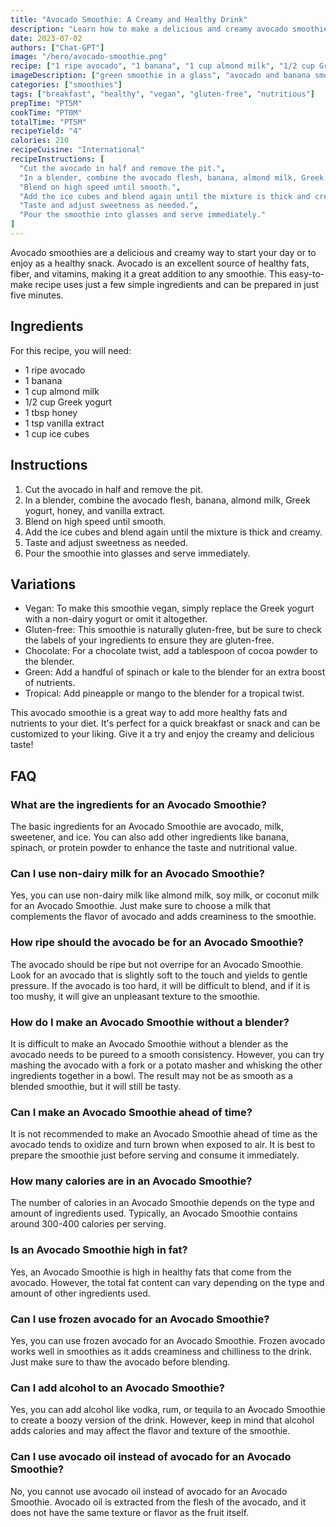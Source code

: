 ```yaml
---
title: "Avocado Smoothie: A Creamy and Healthy Drink"
description: "Learn how to make a delicious and creamy avocado smoothie that is packed with nutrients and perfect for a quick breakfast or snack."
date: 2023-07-02
authors: ["Chat-GPT"]
image: "/hero/avocado-smoothie.png" 
recipe: ["1 ripe avocado", "1 banana", "1 cup almond milk", "1/2 cup Greek yogurt", "1 tbsp honey", "1 tsp vanilla extract", "1 cup ice cubes"] 
imageDescription: ["green smoothie in a glass", "avocado and banana smoothie", "healthy breakfast smoothie", "nutritious green smoothie"]  
categories: ["smoothies"]
tags: ["breakfast", "healthy", "vegan", "gluten-free", "nutritious"]
prepTime: "PT5M"
cookTime: "PT0M"
totalTime: "PT5M"
recipeYield: "4"
calories: 210
recipeCuisine: "International"
recipeInstructions: [
  "Cut the avocado in half and remove the pit.",
  "In a blender, combine the avocado flesh, banana, almond milk, Greek yogurt, honey, and vanilla extract.",
  "Blend on high speed until smooth.",
  "Add the ice cubes and blend again until the mixture is thick and creamy.",
  "Taste and adjust sweetness as needed.",
  "Pour the smoothie into glasses and serve immediately."
]
---
```


Avocado smoothies are a delicious and creamy way to start your day or to enjoy as a healthy snack. Avocado is an excellent source of healthy fats, fiber, and vitamins, making it a great addition to any smoothie. This easy-to-make recipe uses just a few simple ingredients and can be prepared in just five minutes.

## Ingredients

For this recipe, you will need:

- 1 ripe avocado
- 1 banana
- 1 cup almond milk
- 1/2 cup Greek yogurt
- 1 tbsp honey
- 1 tsp vanilla extract
- 1 cup ice cubes

## Instructions

1. Cut the avocado in half and remove the pit.
2. In a blender, combine the avocado flesh, banana, almond milk, Greek yogurt, honey, and vanilla extract.
3. Blend on high speed until smooth.
4. Add the ice cubes and blend again until the mixture is thick and creamy.
5. Taste and adjust sweetness as needed.
6. Pour the smoothie into glasses and serve immediately.

## Variations

- Vegan: To make this smoothie vegan, simply replace the Greek yogurt with a non-dairy yogurt or omit it altogether.
- Gluten-free: This smoothie is naturally gluten-free, but be sure to check the labels of your ingredients to ensure they are gluten-free.
- Chocolate: For a chocolate twist, add a tablespoon of cocoa powder to the blender.
- Green: Add a handful of spinach or kale to the blender for an extra boost of nutrients.
- Tropical: Add pineapple or mango to the blender for a tropical twist.

This avocado smoothie is a great way to add more healthy fats and nutrients to your diet. It's perfect for a quick breakfast or snack and can be customized to your liking. Give it a try and enjoy the creamy and delicious taste!

## FAQ

### What are the ingredients for an Avocado Smoothie?

The basic ingredients for an Avocado Smoothie are avocado, milk, sweetener, and ice. You can also add other ingredients like banana, spinach, or protein powder to enhance the taste and nutritional value.

### Can I use non-dairy milk for an Avocado Smoothie?

Yes, you can use non-dairy milk like almond milk, soy milk, or coconut milk for an Avocado Smoothie. Just make sure to choose a milk that complements the flavor of avocado and adds creaminess to the smoothie.

### How ripe should the avocado be for an Avocado Smoothie?

The avocado should be ripe but not overripe for an Avocado Smoothie. Look for an avocado that is slightly soft to the touch and yields to gentle pressure. If the avocado is too hard, it will be difficult to blend, and if it is too mushy, it will give an unpleasant texture to the smoothie.

### How do I make an Avocado Smoothie without a blender?

It is difficult to make an Avocado Smoothie without a blender as the avocado needs to be pureed to a smooth consistency. However, you can try mashing the avocado with a fork or a potato masher and whisking the other ingredients together in a bowl. The result may not be as smooth as a blended smoothie, but it will still be tasty.

### Can I make an Avocado Smoothie ahead of time?

It is not recommended to make an Avocado Smoothie ahead of time as the avocado tends to oxidize and turn brown when exposed to air. It is best to prepare the smoothie just before serving and consume it immediately.

### How many calories are in an Avocado Smoothie?

The number of calories in an Avocado Smoothie depends on the type and amount of ingredients used. Typically, an Avocado Smoothie contains around 300-400 calories per serving.

### Is an Avocado Smoothie high in fat?

Yes, an Avocado Smoothie is high in healthy fats that come from the avocado. However, the total fat content can vary depending on the type and amount of other ingredients used.

### Can I use frozen avocado for an Avocado Smoothie?

Yes, you can use frozen avocado for an Avocado Smoothie. Frozen avocado works well in smoothies as it adds creaminess and chilliness to the drink. Just make sure to thaw the avocado before blending.

### Can I add alcohol to an Avocado Smoothie?

Yes, you can add alcohol like vodka, rum, or tequila to an Avocado Smoothie to create a boozy version of the drink. However, keep in mind that alcohol adds calories and may affect the flavor and texture of the smoothie.

### Can I use avocado oil instead of avocado for an Avocado Smoothie?

No, you cannot use avocado oil instead of avocado for an Avocado Smoothie. Avocado oil is extracted from the flesh of the avocado, and it does not have the same texture or flavor as the fruit itself.